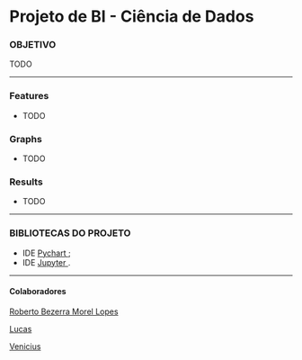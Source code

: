 # Projeto de BI - Ciência de Dados

### OBJETIVO
TODO

----------------------------

### Features 
- TODO

### Graphs
- TODO

### Results
- TODO

----------------------------

### BIBLIOTECAS DO PROJETO
* IDE [ Pychart ](https://www.jetbrains.com/pt-br/pycharm/);
* IDE [ Jupyter ](https://jupyter.org/).

----------------------------
#### Colaboradores
[ Roberto Bezerra Morel Lopes ](https://www.linkedin.com/in/roberto-morel-6b9065193/)

[ Lucas ](https://www.linkedin.com/in/)

[ Venicius ](https://www.linkedin.com/)
